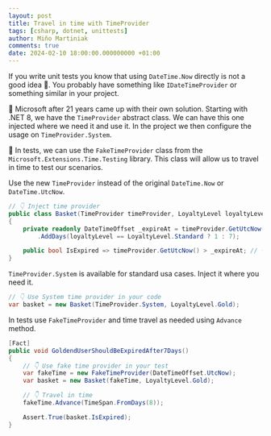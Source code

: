 ```yaml
---
layout: post
title: Travel in time with TimeProvider
tags: [csharp, dotnet, unittests]
author: Miňo Martiniak
comments: true
date: 2024-02-10 18:00:00.000000000 +01:00
---
```


If you write unit tests you know that using `DateTime.Now` directly is not a good idea 🤔. 
You probably have something like `IDateTimeProvider` or something similar in your project.

🌠 Microsoft after 21 years came up with their own solution. Starting with .NET 8, we have the `TimeProvider` abstract class. 
We can have this one injected where we need it and use it. 
In the project we then configure the usage on `TimeProvider.System`.

🧪 In tests, we can use the `FakeTimeProvider` class from the `Microsoft.Extensions.Time.Testing` library. 
This class will allow us to travel in time to test our scenarios.

Use the new `TimeProvider` instead of the original `DateTime.Now` or `DateTime.UtcNow`.

```csharp
// 👇 Inject time provider
public class Basket(TimeProvider timeProvider, LoyaltyLevel loyaltyLevel)
{
    private readonly DateTimeOffset _expireAt = timeProvider.GetUtcNow()  // 👈 Use time provider
        .AddDays(loyaltyLevel == LoyaltyLevel.Standard ? 1 : 7);

    public bool IsExpired => timeProvider.GetUtcNow() > _expireAt; // 👈 Use time provider
}
```

`TimeProvider.System` is available for standard usa cases. Inject it where you need it.

```csharp
// 👇 Use System time provider in your code
var basket = new Basket(TimeProvider.System, LoyaltyLevel.Gold);
```

In tests use `FakeTimeProvider` and time travel as needed using `Advance` method.

```csharp
[Fact]
public void GoldendUserShouldBeExpiredAfter7Days()
{
    // 👇 Use fake time provider in your test
    var fakeTime = new FakeTimeProvider(DateTimeOffset.UtcNow);
    var basket = new Basket(fakeTime, LoyaltyLevel.Gold);

    // 👇 Travel in time
    fakeTime.Advance(TimeSpan.FromDays(8));

    Assert.True(basket.IsExpired);
}
```